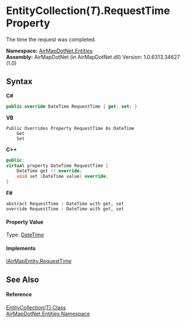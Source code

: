 # EntityCollection(*T*).RequestTime Property 
 

The time the request was completed.

**Namespace:**&nbsp;<a href="98571a09-2783-53ee-6a50-029c1c8ea39b">AirMapDotNet.Entities</a><br />**Assembly:**&nbsp;AirMapDotNet (in AirMapDotNet.dll) Version: 1.0.6313.34627 (1.0)

## Syntax

**C#**<br />
``` C#
public override DateTime RequestTime { get; set; }
```

**VB**<br />
``` VB
Public Overrides Property RequestTime As DateTime
	Get
	Set
```

**C++**<br />
``` C++
public:
virtual property DateTime RequestTime {
	DateTime get () override;
	void set (DateTime value) override;
}
```

**F#**<br />
``` F#
abstract RequestTime : DateTime with get, set
override RequestTime : DateTime with get, set
```


#### Property Value
Type: <a href="http://msdn2.microsoft.com/en-us/library/03ybds8y" target="_blank">DateTime</a>

#### Implements
<a href="9d54a25d-8623-bd08-84a5-481332471193">IAirMapEntity.RequestTime</a><br />

## See Also


#### Reference
<a href="929ef46f-1a2b-4b91-72eb-6bef623247e5">EntityCollection(T) Class</a><br /><a href="98571a09-2783-53ee-6a50-029c1c8ea39b">AirMapDotNet.Entities Namespace</a><br />